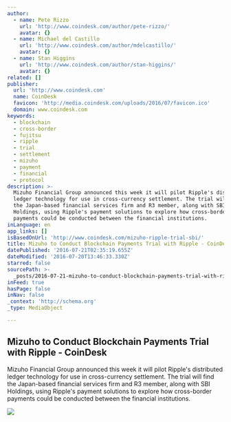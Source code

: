 ```yaml
---
author:
  - name: Pete Rizzo
    url: 'http://www.coindesk.com/author/pete-rizzo/'
    avatar: {}
  - name: Michael del Castillo
    url: 'http://www.coindesk.com/author/mdelcastillo/'
    avatar: {}
  - name: Stan Higgins
    url: 'http://www.coindesk.com/author/stan-higgins/'
    avatar: {}
related: []
publisher:
  url: 'http://www.coindesk.com'
  name: CoinDesk
  favicon: 'http://media.coindesk.com/uploads/2016/07/favicon.ico'
  domain: www.coindesk.com
keywords:
  - blockchain
  - cross-border
  - fujitsu
  - ripple
  - trial
  - settlement
  - mizuho
  - payment
  - financial
  - protocol
description: >-
  Mizuho Financial Group announced this week it will pilot Ripple's distributed
  ledger technology for use in cross-currency settlement. The trial will find
  the Japan-based financial services firm and R3 member, along with SBI
  Holdings, using Ripple's payment solutions to explore how cross-border
  payments could be conducted between the financial institutions.
inLanguage: en
app_links: []
isBasedOnUrl: 'http://www.coindesk.com/mizuho-ripple-trial-sbi/'
title: Mizuho to Conduct Blockchain Payments Trial with Ripple - CoinDesk
datePublished: '2016-07-21T02:35:19.655Z'
dateModified: '2016-07-20T13:46:33.330Z'
starred: false
sourcePath: >-
  _posts/2016-07-21-mizuho-to-conduct-blockchain-payments-trial-with-ripple-co.md
inFeed: true
hasPage: false
inNav: false
_context: 'http://schema.org'
_type: MediaObject

---
```

<article style=""><h1>Mizuho to Conduct Blockchain Payments Trial with Ripple - CoinDesk</h1><p>Mizuho Financial Group announced this week it will pilot Ripple's distributed ledger technology for use in cross-currency settlement. The trial will find the Japan-based financial services firm and R3 member, along with SBI Holdings, using Ripple's payment solutions to explore how cross-border payments could be conducted between the financial institutions.</p><img src="https://media.coindesk.com/uploads/2016/07/messages-send-money-e1469019487651.jpg" /></article>